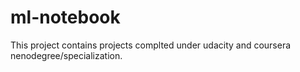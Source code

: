 # ml-notebook
This project contains projects complted under udacity and coursera nenodegree/specialization.
